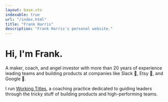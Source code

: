 ```yaml
---
layout: base.vto
indexable: true
url: "/index.html"
title: "Frank Harris"
description: "Frank Harris's personal website."
---
```


# Hi, I'm Frank.

A maker, coach, and angel investor with more than 20 years of experience leading teams and building products at companies like <span class="font-medium">Slack</span> <span class="relative -top-[0.1em] inline-block">🙌</span>, <span class="font-medium">Etsy</span> <span class="relative -top-[0.0em] inline-block">🧶</span>, and <span class="font-medium">Google</span> <span class="relative -top-[0.1em] inline-block">🤖</span>.

I run [Working Titles](/services), a coaching practice dedicated to guiding leaders through the tricky stuff of building products and high-performing teams.